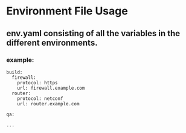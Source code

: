 # Environment File Usage

## env.yaml consisting of all the variables in the different environments.

### example:
```
build:
  firewall:
    protocol: https
    url: firewall.example.com
  router:
    protocol: netconf
    url: router.example.com

qa:

...
```


